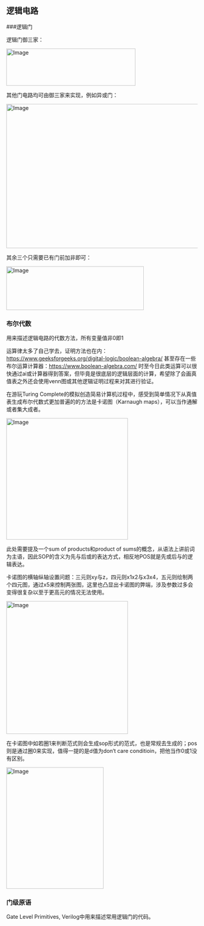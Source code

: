 ## 逻辑电路

###逻辑门

逻辑门御三家：

<img width="340" height="98" alt="Image" src="https://github.com/user-attachments/assets/f430aa6f-b9d1-4058-89ef-58f2fa1aff11" />

其他门电路均可由御三家来实现，例如异或门：

<img width="611" height="380" alt="Image" src="https://github.com/user-attachments/assets/e53fe675-c735-4401-a4e4-3ba987cdd772" />

其余三个只需要已有门前加非即可：

<img width="362" height="115" alt="Image" src="https://github.com/user-attachments/assets/829adac3-f65d-4c6b-b755-ca63efbb726d" />


### 布尔代数
用来描述逻辑电路的代数方法，所有变量值非0即1

运算律太多了自己学去，证明方法也在内：https://www.geeksforgeeks.org/digital-logic/boolean-algebra/
甚至存在一些布尔运算计算器：https://www.boolean-algebra.com/
时至今日此类运算可以很快通过ai或计算器得到答案，但毕竟是很底层的逻辑层面的计算，希望除了会画真值表之外还会使用venn图或其他逻辑证明过程来对其进行验证。

在游玩Turing Complete的模拟创造简易计算机过程中，感受到简单情况下从真值表生成布尔代数式更加普遍的的方法是卡诺图（Karnaugh maps），可以当作通解或者集大成者。

<img width="320" height="320" alt="Image" src="https://github.com/user-attachments/assets/a2a23f10-7824-4520-8b80-acd7a8cc7225" />

此处需要提及一个sum of products和product of sums的概念，从语法上讲前词为主语，因此SOP的含义为先与后或的表达方式，相反地POS就是先或后与的逻辑表达。

卡诺图的横轴纵轴设置问题：三元则xy与z，四元则x1x2与x3x4，五元则绘制两个四元图，通过x5来控制两张图，这里也凸显出卡诺图的弊端，涉及参数过多会变得很复杂以至于更高元的情况无法使用。

<img width="320" height="350" alt="Image" src="https://github.com/user-attachments/assets/8006f55b-1c2b-4a1b-a4e6-1f59c60f513a" />

在卡诺图中如若圈1来判断范式则会生成sop形式的范式，也是常规去生成的；pos则是通过圈0来实现，值得一提的是d值为don‘t care conditioin，把他当作0或1没有区别。

<img width="256" height="320" alt="Image" src="https://github.com/user-attachments/assets/48cafa8c-96a9-4268-b6cd-ea93b832e85c" />

### 门级原语

Gate Level Primitives, Verilog中用来描述常用逻辑门的代码。

